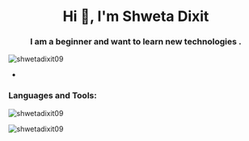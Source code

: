 <h1 align="center">Hi 👋, I'm Shweta Dixit</h1>
<h3 align="center">I am a beginner and want to learn new technologies .</h3>

<p align="left"> <img src="https://komarev.com/ghpvc/?username=shwetadixit09&label=Profile%20views&color=0e75b6&style=flat" alt="shwetadixit09" /> </p>

-

<h3 align="left">Languages and Tools:</h3>

<p><img align="center" src="https://github-readme-stats.vercel.app/api/top-langs?username=shwetadixit09&show_icons=true&locale=en&layout=compact" alt="shwetadixit09" /></p>

<p><img align="center" src="https://github-readme-streak-stats.herokuapp.com/?user=shwetadixit09&" alt="shwetadixit09" /></p>

